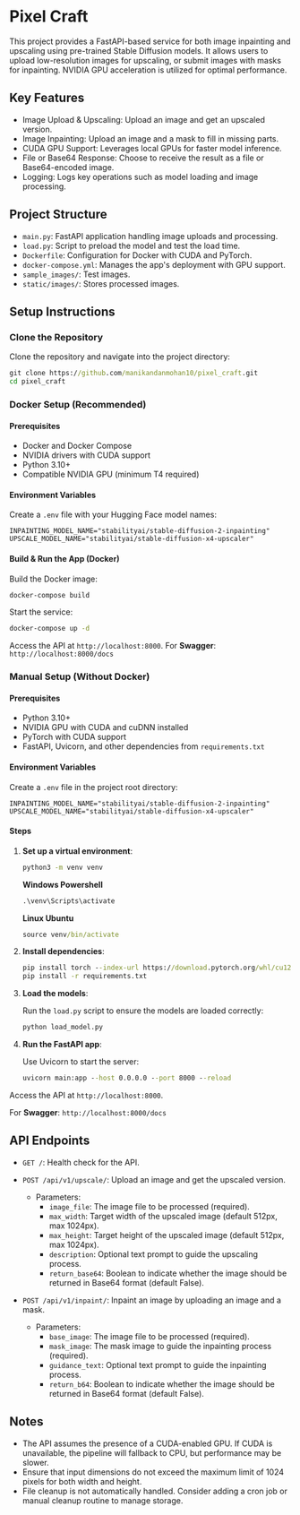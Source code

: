 
# Pixel Craft

This project provides a FastAPI-based service for both image inpainting and upscaling using pre-trained Stable Diffusion models. It allows users to upload low-resolution images for upscaling, or submit images with masks for inpainting. NVIDIA GPU acceleration is utilized for optimal performance.


## Key Features
- Image Upload & Upscaling: Upload an image and get an upscaled version.
- Image Inpainting: Upload an image and a mask to fill in missing parts.
- CUDA GPU Support: Leverages local GPUs for faster model inference.
- File or Base64 Response: Choose to receive the result as a file or Base64-encoded image.
- Logging: Logs key operations such as model loading and image processing.

## Project Structure
- `main.py`: FastAPI application handling image uploads and processing.
- `load.py`: Script to preload the model and test the load time.
- `Dockerfile`: Configuration for Docker with CUDA and PyTorch.
- `docker-compose.yml`: Manages the app's deployment with GPU support.
- `sample_images/`: Test images.
- `static/images/`: Stores processed images.

## Setup Instructions

### Clone the Repository
Clone the repository and navigate into the project directory:

```cmd
git clone https://github.com/manikandanmohan10/pixel_craft.git
cd pixel_craft
```

### Docker Setup (Recommended)

#### Prerequisites
- Docker and Docker Compose
- NVIDIA drivers with CUDA support
- Python 3.10+
- Compatible NVIDIA GPU (minimum T4 required)

#### Environment Variables
Create a `.env` file with your Hugging Face model names:

```env
INPAINTING_MODEL_NAME="stabilityai/stable-diffusion-2-inpainting"
UPSCALE_MODEL_NAME="stabilityai/stable-diffusion-x4-upscaler"
```

#### Build & Run the App (Docker)
Build the Docker image:

```cmd
docker-compose build
```

Start the service:

```cmd
docker-compose up -d
```

Access the API at `http://localhost:8000`.
For **Swagger**: `http://localhost:8000/docs`

### Manual Setup (Without Docker)

#### Prerequisites
- Python 3.10+
- NVIDIA GPU with CUDA and cuDNN installed
- PyTorch with CUDA support
- FastAPI, Uvicorn, and other dependencies from `requirements.txt`

#### Environment Variables
Create a `.env` file in the project root directory:

```env
INPAINTING_MODEL_NAME="stabilityai/stable-diffusion-2-inpainting"
UPSCALE_MODEL_NAME="stabilityai/stable-diffusion-x4-upscaler"
```

#### Steps

1. **Set up a virtual environment**:

   ```cmd
   python3 -m venv venv
   ```

   **Windows Powershell**
   ```cmd
   .\venv\Scripts\activate
   ```

   **Linux Ubuntu**
   ```cmd
   source venv/bin/activate
   ```

2. **Install dependencies**:

   ```cmd
   pip install torch --index-url https://download.pytorch.org/whl/cu124
   pip install -r requirements.txt
   ```

3. **Load the models**:

   Run the `load.py` script to ensure the models are loaded correctly:

   ```cmd
   python load_model.py
   ```

4. **Run the FastAPI app**:

   Use Uvicorn to start the server:

   ```cmd
   uvicorn main:app --host 0.0.0.0 --port 8000 --reload
   ```

Access the API at `http://localhost:8000`.

For **Swagger**: `http://localhost:8000/docs`

## API Endpoints
- `GET /`: Health check for the API.
- `POST /api/v1/upscale/`: Upload an image and get the upscaled version.
    - Parameters:
        - `image_file`: The image file to be processed (required).
        - `max_width`: Target width of the upscaled image (default 512px, max 1024px).
        - `max_height`: Target height of the upscaled image (default 512px, max 1024px).
        - `description`: Optional text prompt to guide the upscaling process.
        - `return_base64`: Boolean to indicate whether the image should be returned in Base64 format (default False).

- `POST /api/v1/inpaint/`: Inpaint an image by uploading an image and a mask.
    - Parameters:
        - `base_image`: The image file to be processed (required).
        - `mask_image`: The mask image to guide the inpainting process (required).
        - `guidance_text`: Optional text prompt to guide the inpainting process.
        - `return_b64`: Boolean to indicate whether the image should be returned in Base64 format (default False).

## Notes
- The API assumes the presence of a CUDA-enabled GPU. If CUDA is unavailable, the pipeline will fallback to CPU, but performance may be slower.
- Ensure that input dimensions do not exceed the maximum limit of 1024 pixels for both width and height.
- File cleanup is not automatically handled. Consider adding a cron job or manual cleanup routine to manage storage.
